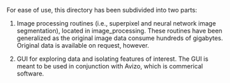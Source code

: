 For ease of use, this directory has been subdivided into two parts: 

1. Image processing routines (i.e., superpixel and neural network image segmentation), located in image_processing. These routines have been generalized as the original image data consume hundreds of gigabytes. Original data is available on request, however. 

2. GUI for exploring data and isolating features of interest. The GUI is meant to be used in conjunction with Avizo, which is commerical software. 

